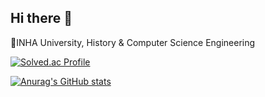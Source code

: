 ## Hi there 👋


🌱INHA University, History & Computer Science Engineering


[![Solved.ac Profile](http://mazassumnida.wtf/api/v2/generate_badge?boj=yxin)](https://solved.ac/yxin/)   


[![Anurag's GitHub stats](https://github-readme-stats.vercel.app/api?username=yxxiin)](https://github.com/yxxiin/github-readme-stats)

<!--
**yxxiin/yxxiin** is a ✨ _special_ ✨ repository because its `README.md` (this file) appears on your GitHub profile.

Here are some ideas to get you started:

- 🔭 I’m currently working on ...
- 🌱 I’m currently learning ...
- 👯 I’m looking to collaborate on ...
- 🤔 I’m looking for help with ...
- 💬 Ask me about ...
- 📫 How to reach me: ...
- 😄 Pronouns: ...
- ⚡ Fun fact: ...
-->
